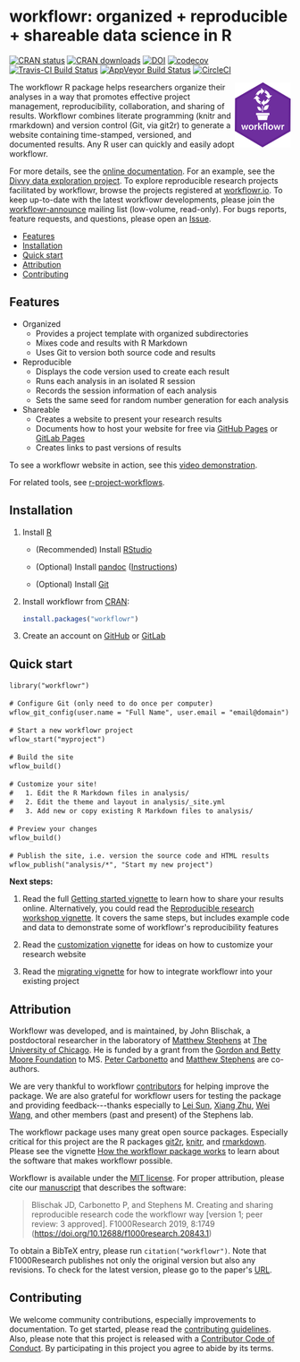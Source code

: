 # workflowr: organized + reproducible + shareable data science in R

[![CRAN status](https://www.r-pkg.org/badges/version/workflowr)](https://cran.r-project.org/package=workflowr)
[![CRAN downloads](https://cranlogs.r-pkg.org/badges/workflowr)](https://cran.r-project.org/package=workflowr)
[![DOI](https://zenodo.org/badge/75893305.svg)](https://zenodo.org/badge/latestdoi/75893305)
[![codecov](https://codecov.io/gh/jdblischak/workflowr/branch/main/graph/badge.svg)](https://codecov.io/gh/jdblischak/workflowr)
[![Travis-CI Build Status](https://travis-ci.com/jdblischak/workflowr.svg?branch=main)](https://travis-ci.com/jdblischak/workflowr)
[![AppVeyor Build Status](https://ci.appveyor.com/api/projects/status/github/jdblischak/workflowr?branch=main&svg=true)](https://ci.appveyor.com/project/jdblischak/workflowr)
[![CircleCI](https://circleci.com/gh/jdblischak/workflowr/tree/main.svg?style=svg)](https://circleci.com/gh/jdblischak/workflowr/tree/main)

<img src="https://raw.githubusercontent.com/workflowr/workflowr-assets/main/img/hex-workflowr.png" alt="hex sticker for workflowr R package" align="right" width="100px">

The workflowr R package helps researchers organize their analyses in a way that
promotes effective project management, reproducibility, collaboration, and
sharing of results. Workflowr combines literate programming (knitr and
rmarkdown) and version control (Git, via git2r) to generate a website containing
time-stamped, versioned, and documented results. Any R user can quickly and
easily adopt workflowr.

For more details, see the [online documentation][workflowr-docs]. For an
example, see the [Divvy data exploration project][divvy]. To explore
reproducible research projects facilitated by workflowr, browse the projects
registered at [workflowr.io][]. To keep up-to-date with the latest workflowr
developments, please join the [workflowr-announce][] mailing list (low-volume,
read-only). For bugs reports, feature requests, and questions, please open an
[Issue][issues].

[workflowr.io]: https://workflowr.io/
[workflowr-announce]: https://groups.google.com/forum/#!forum/workflowr-announce

* [Features](#features)
* [Installation](#installation)
* [Quick start](#quick-start)
* [Attribution](#attribution)
* [Contributing](#contributing)

## Features

* Organized
    * Provides a project template with organized subdirectories
    * Mixes code and results with R Markdown
    * Uses Git to version both source code and results
* Reproducible
    * Displays the code version used to create each result
    * Runs each analysis in an isolated R session
    * Records the session information of each analysis
    * Sets the same seed for random number generation for each analysis
* Shareable
    * Creates a website to present your research results
    * Documents how to host your website for free via [GitHub Pages][] or
    [GitLab Pages][]
    * Creates links to past versions of results

To see a workflowr website in action, see this [video demonstration][video].

For related tools, see [r-project-workflows][].

## Installation

1. Install [R][r]

    * (Recommended) Install [RStudio][rstudio]

    * (Optional) Install [pandoc][] ([Instructions][pandoc-install])

    * (Optional) Install [Git][git]

1. Install workflowr from [CRAN][cran]:

    ```r
    install.packages("workflowr")
    ```

1. Create an account on [GitHub][gh] or [GitLab][gl]

## Quick start

```
library("workflowr")

# Configure Git (only need to do once per computer)
wflow_git_config(user.name = "Full Name", user.email = "email@domain")

# Start a new workflowr project
wflow_start("myproject")

# Build the site
wflow_build()

# Customize your site!
#   1. Edit the R Markdown files in analysis/
#   2. Edit the theme and layout in analysis/_site.yml
#   3. Add new or copy existing R Markdown files to analysis/

# Preview your changes
wflow_build()

# Publish the site, i.e. version the source code and HTML results
wflow_publish("analysis/*", "Start my new project")
```

**Next steps:**

1. Read the full [Getting started vignette][vig-start] to learn how to share
your results online. Alternatively, you could read the [Reproducible research
workshop vignette][vig-workshop]. It covers the same steps, but includes example
code and data to demonstrate some of workflowr's reproducibility features

1. Read the [customization vignette][vig-custom] for ideas on how to customize
your research website

1. Read the [migrating vignette][vig-migrating] for how to integrate workflowr
into your existing project

## Attribution

Workflowr was developed, and is maintained, by John Blischak, a postdoctoral
researcher in the laboratory of [Matthew Stephens][stephens] at [The University
of Chicago][uchicago]. He is funded by a grant from the [Gordon and Betty Moore
Foundation][moore] to MS. [Peter Carbonetto][pcarbo] and [Matthew
Stephens][stephens] are co-authors.

We are very thankful to workflowr [contributors][] for helping improve the
package. We are also grateful for workflowr users for testing the package and
providing feedback---thanks especially to [Lei Sun][lsun], [Xiang
Zhu][xiangzhu], [Wei Wang][nkweiwang], and other members (past and present) of
the Stephens lab.

The workflowr package uses many great open source packages. Especially critical
for this project are the R packages [git2r][], [knitr][], and [rmarkdown][].
Please see the vignette [How the workflowr package works][vig-details] to learn
about the software that makes workflowr possible.

Workflowr is available under the [MIT license][MIT]. For proper attribution,
please cite our [manuscript][workflowr-paper] that describes the software:

> Blischak JD, Carbonetto P, and Stephens M. Creating and sharing reproducible
> research code the workflowr way [version 1; peer review: 3 approved].
> F1000Research 2019, 8:1749 (https://doi.org/10.12688/f1000research.20843.1)

To obtain a BibTeX entry, please run `citation("workflowr")`. Note that
F1000Research publishes not only the original version but also any revisions. To
check for the latest version, please go to the paper's [URL][workflowr-paper].

## Contributing

We welcome community contributions, especially improvements to documentation. To
get started, please read the [contributing guidelines](CONTRIBUTING.md).
Also, please note that this project is released with a [Contributor Code of
Conduct](CODE_OF_CONDUCT.md). By participating in this project you agree to
abide by its terms.

[contributors]: https://github.com/workflowr/workflowr/graphs/contributors
[cran]: https://cran.r-project.org/package=workflowr
[divvy]: https://stephenslab.github.io/wflow-divvy/
[gh]: https://github.com
[gl]: https://gitlab.com
[git]: https://git-scm.com/
[git2r]: https://cran.r-project.org/package=git2r
[GitHub Pages]: https://pages.github.com/
[GitLab Pages]: https://about.gitlab.com/product/pages/
[issues]: https://github.com/workflowr/workflowr/issues
[knitr]: https://github.com/yihui/knitr
[lsun]: https://github.com/LSun
[MIT]: https://opensource.org/licenses/mit-license.php
[moore]: https://www.moore.org/
[nkweiwang]: https://github.com/NKweiwang
[pandoc]: http://pandoc.org
[pandoc-install]: https://rmarkdown.rstudio.com/docs/articles/pandoc.html
[pcarbo]: https://pcarbo.github.io/
[r]: https://cran.r-project.org
[rmarkdown]: http://rmarkdown.rstudio.com/
[r-project-workflows]: https://github.com/jdblischak/r-project-workflows#readme
[rstudio]: https://www.rstudio.com/products/rstudio/download/
[stephens]: http://stephenslab.uchicago.edu/
[uchicago]: http://www.uchicago.edu/
[video]: https://www.youtube.com/watch?v=O1wv94sZfvE
[vig-custom]: https://jdblischak.github.io/workflowr/articles/wflow-02-customization.html
[vig-details]: https://jdblischak.github.io/workflowr/articles/wflow-04-how-it-works.html
[vig-migrating]: https://jdblischak.github.io/workflowr/articles/wflow-03-migrating.html
[vig-start]: https://jdblischak.github.io/workflowr/articles/wflow-01-getting-started.html
[vig-workshop]: https://jdblischak.github.io/workflowr/articles/wflow-09-workshop.html
[workflowr-docs]: https://jdblischak.github.io/workflowr/
[workflowr-paper]: https://doi.org/10.12688/f1000research.20843.1
[xiangzhu]: https://github.com/xiangzhu

